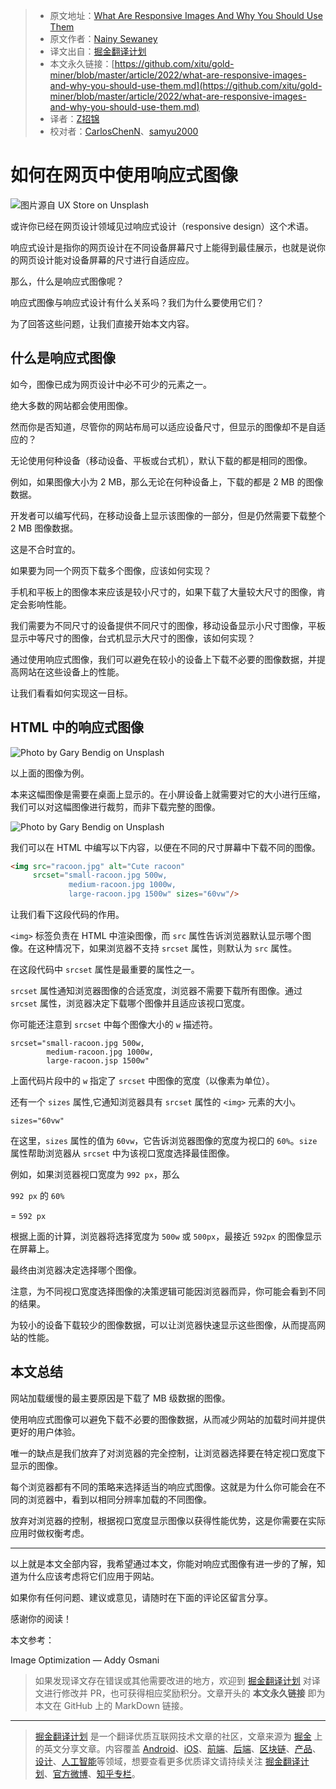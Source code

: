 > * 原文地址：[What Are Responsive Images And Why You Should Use Them](https://levelup.gitconnected.com/what-are-responsive-images-and-why-you-should-use-them-ac1042d6d1ff)
> * 原文作者：[Nainy Sewaney](https://medium.com/@nainysewaney)
> * 译文出自：[掘金翻译计划](https://github.com/xitu/gold-miner)
> * 本文永久链接：[https://github.com/xitu/gold-miner/blob/master/article/2022/what-are-responsive-images-and-why-you-should-use-them.md](https://github.com/xitu/gold-miner/blob/master/article/2022/what-are-responsive-images-and-why-you-should-use-them.md)
> * 译者：[Z招锦](https://github.com/zenblofe)
> * 校对者：[CarlosChenN](https://github.com/CarlosChenN)、[samyu2000](https://github.com/samyu2000)

# 如何在网页中使用响应式图像

![图片源自 [UX Store](https://unsplash.com/@uxstore?utm_source=medium&utm_medium=referral) on [Unsplash](https://unsplash.com?utm_source=medium&utm_medium=referral)](https://cdn-images-1.medium.com/max/15904/0*hgrV7tfWod03eJTb)

或许你已经在网页设计领域见过响应式设计（responsive design）这个术语。

响应式设计是指你的网页设计在不同设备屏幕尺寸上能得到最佳展示，也就是说你的网页设计能对设备屏幕的尺寸进行自适应应。

那么，什么是响应式图像呢？

响应式图像与响应式设计有什么关系吗？我们为什么要使用它们？

为了回答这些问题，让我们直接开始本文内容。

## 什么是响应式图像

如今，图像已成为网页设计中必不可少的元素之一。

绝大多数的网站都会使用图像。

然而你是否知道，尽管你的网站布局可以适应设备尺寸，但显示的图像却不是自适应的？

无论使用何种设备（移动设备、平板或台式机），默认下载的都是相同的图像。

例如，如果图像大小为 2 MB，那么无论在何种设备上，下载的都是 2 MB 的图像数据。

开发者可以编写代码，在移动设备上显示该图像的一部分，但是仍然需要下载整个 2 MB 图像数据。

这是不合时宜的。

如果要为同一个网页下载多个图像，应该如何实现？

手机和平板上的图像本来应该是较小尺寸的，如果下载了大量较大尺寸的图像，肯定会影响性能。

我们需要为不同尺寸的设备提供不同尺寸的图像，移动设备显示小尺寸图像，平板显示中等尺寸的图像，台式机显示大尺寸的图像，该如何实现？

通过使用响应式图像，我们可以避免在较小的设备上下载不必要的图像数据，并提高网站在这些设备上的性能。

让我们看看如何实现这一目标。

## HTML 中的响应式图像

![Photo by [Gary Bendig](https://unsplash.com/@kris_ricepees?utm_source=medium&utm_medium=referral) on [Unsplash](https://unsplash.com?utm_source=medium&utm_medium=referral)](https://cdn-images-1.medium.com/max/10944/0*rVwyAfwIstLALepi)

以上面的图像为例。

本来这幅图像是需要在桌面上显示的。在小屏设备上就需要对它的大小进行压缩，我们可以对这幅图像进行裁剪，而非下载完整的图像。

![Photo by [Gary Bendig](https://unsplash.com/@kris_ricepees?utm_source=medium&utm_medium=referral) on [Unsplash](https://unsplash.com?utm_source=medium&utm_medium=referral)](https://cdn-images-1.medium.com/max/2000/1*J6RbwtrbpoMW949lWH0crA.jpeg)

我们可以在 HTML 中编写以下内容，以便在不同的尺寸屏幕中下载不同的图像。

```html
<img src="racoon.jpg" alt="Cute racoon"
     srcset="small-racoon.jpg 500w,
             medium-racoon.jpg 1000w,
             large-racoon.jpg 1500w" sizes="60vw"/>
```

让我们看下这段代码的作用。

`<img>` 标签负责在 HTML 中渲染图像，而 `src` 属性告诉浏览器默认显示哪个图像。在这种情况下，如果浏览器不支持 `srcset` 属性，则默认为 `src` 属性。

在这段代码中 `srcset` 属性是最重要的属性之一。

`srcset` 属性通知浏览器图像的合适宽度，浏览器不需要下载所有图像。通过 `srcset` 属性，浏览器决定下载哪个图像并且适应该视口宽度。

你可能还注意到 `srcset` 中每个图像大小的 `w` 描述符。

```
srcset="small-racoon.jpg 500w,
        medium-racoon.jpg 1000w,
        large-racoon.jsp 1500w"
```

上面代码片段中的 `w` 指定了 `srcset` 中图像的宽度（以像素为单位）。

还有一个 `sizes` 属性,它通知浏览器具有 `srcset` 属性的 `<img>` 元素的大小。

```
sizes="60vw"
```

在这里，`sizes` 属性的值为 `60vw`，它告诉浏览器图像的宽度为视口的 `60%`。`size` 属性帮助浏览器从 `srcset` 中为该视口宽度选择最佳图像。

例如，如果浏览器视口宽度为 `992 px`，那么

`992 px` 的 `60%`

= `592 px`

根据上面的计算，浏览器将选择宽度为 `500w` 或 `500px`，最接近 `592px` 的图像显示在屏幕上。

最终由浏览器决定选择哪个图像。

注意，为不同视口宽度选择图像的决策逻辑可能因浏览器而异，你可能会看到不同的结果。

为较小的设备下载较少的图像数据，可以让浏览器快速显示这些图像，从而提高网站的性能。

## 本文总结

网站加载缓慢的最主要原因是下载了 MB 级数据的图像。

使用响应式图像可以避免下载不必要的图像数据，从而减少网站的加载时间并提供更好的用户体验。

唯一的缺点是我们放弃了对浏览器的完全控制，让浏览器选择要在特定视口宽度下显示的图像。

每个浏览器都有不同的策略来选择适当的响应式图像。这就是为什么你可能会在不同的浏览器中，看到以相同分辨率加载的不同图像。

放弃对浏览器的控制，根据视口宽度显示图像以获得性能优势，这是你需要在实际应用时做权衡考虑。

---

以上就是本文全部内容，我希望通过本文，你能对响应式图像有进一步的了解，知道为什么应该考虑将它们应用于网站。

如果你有任何问题、建议或意见，请随时在下面的评论区留言分享。

感谢你的阅读！

本文参考：

Image Optimization — Addy Osmani

> 如果发现译文存在错误或其他需要改进的地方，欢迎到 [掘金翻译计划](https://github.com/xitu/gold-miner) 对译文进行修改并 PR，也可获得相应奖励积分。文章开头的 **本文永久链接** 即为本文在 GitHub 上的 MarkDown 链接。

---

> [掘金翻译计划](https://github.com/xitu/gold-miner) 是一个翻译优质互联网技术文章的社区，文章来源为 [掘金](https://juejin.im) 上的英文分享文章。内容覆盖 [Android](https://github.com/xitu/gold-miner#android)、[iOS](https://github.com/xitu/gold-miner#ios)、[前端](https://github.com/xitu/gold-miner#前端)、[后端](https://github.com/xitu/gold-miner#后端)、[区块链](https://github.com/xitu/gold-miner#区块链)、[产品](https://github.com/xitu/gold-miner#产品)、[设计](https://github.com/xitu/gold-miner#设计)、[人工智能](https://github.com/xitu/gold-miner#人工智能)等领域，想要查看更多优质译文请持续关注 [掘金翻译计划](https://github.com/xitu/gold-miner)、[官方微博](http://weibo.com/juejinfanyi)、[知乎专栏](https://zhuanlan.zhihu.com/juejinfanyi)。
